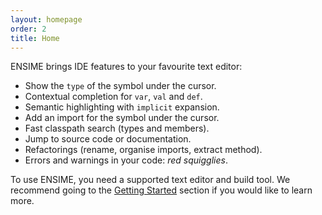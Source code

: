 ```yaml
---
layout: homepage
order: 2
title: Home
---
```


ENSIME brings IDE features to your favourite text editor:

- Show the `type` of the symbol under the cursor.
- Contextual completion for `var`, `val` and `def`.
- Semantic highlighting with `implicit` expansion.
- Add an import for the symbol under the cursor.
- Fast classpath search (types and members).
- Jump to source code or documentation.
- Refactorings (rename, organise imports, extract method).
- Errors and warnings in your code: *red squigglies*.

To use ENSIME, you need a supported text editor and build tool. We recommend going to the [Getting Started](getting_started) section if you would like to learn more.
